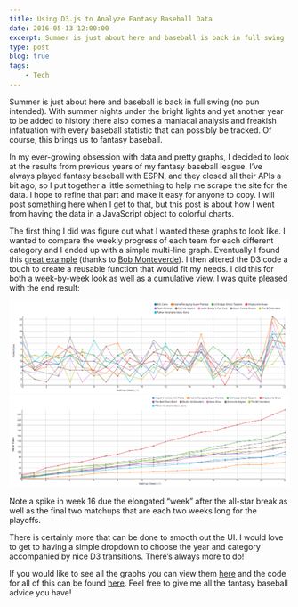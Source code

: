 ```yaml
---
title: Using D3.js to Analyze Fantasy Baseball Data
date: 2016-05-13 12:00:00
excerpt: Summer is just about here and baseball is back in full swing
type: post
blog: true
tags:
    - Tech
---
```


Summer is just about here and baseball is back in full swing (no pun intended). With summer nights under the bright lights and yet another year to be added to history there also comes a maniacal analysis and freakish infatuation with every baseball statistic that can possibly be tracked. Of course, this brings us to fantasy baseball.

In my ever-growing obsession with data and pretty graphs, I decided to look at the results from previous years of my fantasy baseball league. I’ve always played fantasy baseball with ESPN, and they closed all their APIs a bit ago, so I put together a little something to help me scrape the site for the data. I hope to refine that part and make it easy for anyone to copy. I will post something here when I get to that, but this post is about how I went from having the data in a JavaScript object to colorful charts.

The first thing I did was figure out what I wanted these graphs to look like. I wanted to compare the weekly progress of each team for each different category and I ended up with a simple multi-line graph. Eventually I found this [great example](http://bl.ocks.org/bobmonteverde/2070069) (thanks to [Bob Monteverde](https://github.com/bobmonteverde)). I then altered the D3 code a touch to create a reusable function that would fit my needs. I did this for both a week-by-week look as well as a cumulative view. I was quite pleased with the end result:

![weekly homreuns](../images/fantasyBaseballChart_HR_2013.png)
![cumulative stolen bases](../images/fantasyBaseballChart_SB_2015_Cumulative.png)

Note a spike in week 16 due the elongated “week” after the all-star break as well as the final two matchups that are each two weeks long for the playoffs.

There is certainly more that can be done to smooth out the UI. I would love to get to having a simple dropdown to choose the year and category accompanied by nice D3 transitions. There’s always more to do!

If you would like to see all the graphs you can view them [here](http://danhogan.github.io/fantasy-baseball-charts/)  and the code for all of this can be found [here](https://github.com/danhogan/fantasy-baseball-charts). Feel free to give me all the fantasy baseball advice you have!